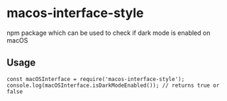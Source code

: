 # macos-interface-style
npm package which can be used to check if dark mode is enabled on macOS

## Usage

```
const macOSInterface = require('macos-interface-style');
console.log(macOSInterface.isDarkModeEnabled()); // returns true or false
```
